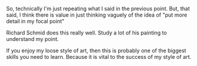 So, technically I'm just repeating what I said in the previous point. But, that said, I think there is value in just thinking vaguely of the idea of "put more detail in my focal point"

Richard Schmid does this really well. Study a lot of his painting to understand my point.

If you enjoy my loose style of art, then this is probably one of the biggest skills you need to learn. Because it is vital to the success of my style of art.